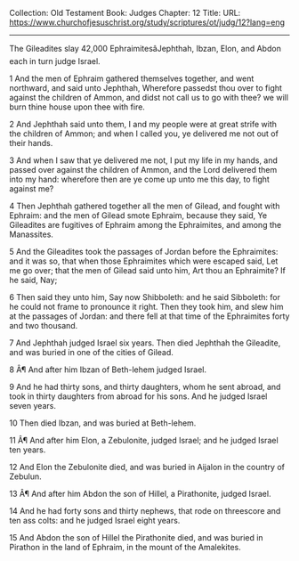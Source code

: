 Collection: Old Testament
Book: Judges
Chapter: 12
Title: 
URL: https://www.churchofjesuschrist.org/study/scriptures/ot/judg/12?lang=eng

---

The Gileadites slay 42,000 EphraimitesâJephthah, Ibzan, Elon, and Abdon each in turn judge Israel.

1 And the men of Ephraim gathered themselves together, and went northward, and said unto Jephthah, Wherefore passedst thou over to fight against the children of Ammon, and didst not call us to go with thee? we will burn thine house upon thee with fire.

2 And Jephthah said unto them, I and my people were at great strife with the children of Ammon; and when I called you, ye delivered me not out of their hands.

3 And when I saw that ye delivered me not, I put my life in my hands, and passed over against the children of Ammon, and the Lord delivered them into my hand: wherefore then are ye come up unto me this day, to fight against me?

4 Then Jephthah gathered together all the men of Gilead, and fought with Ephraim: and the men of Gilead smote Ephraim, because they said, Ye Gileadites are fugitives of Ephraim among the Ephraimites, and among the Manassites.

5 And the Gileadites took the passages of Jordan before the Ephraimites: and it was so, that when those Ephraimites which were escaped said, Let me go over; that the men of Gilead said unto him, Art thou an Ephraimite? If he said, Nay;

6 Then said they unto him, Say now Shibboleth: and he said Sibboleth: for he could not frame to pronounce it right. Then they took him, and slew him at the passages of Jordan: and there fell at that time of the Ephraimites forty and two thousand.

7 And Jephthah judged Israel six years. Then died Jephthah the Gileadite, and was buried in one of the cities of Gilead.

8 Â¶ And after him Ibzan of Beth-lehem judged Israel.

9 And he had thirty sons, and thirty daughters, whom he sent abroad, and took in thirty daughters from abroad for his sons. And he judged Israel seven years.

10 Then died Ibzan, and was buried at Beth-lehem.

11 Â¶ And after him Elon, a Zebulonite, judged Israel; and he judged Israel ten years.

12 And Elon the Zebulonite died, and was buried in Aijalon in the country of Zebulun.

13 Â¶ And after him Abdon the son of Hillel, a Pirathonite, judged Israel.

14 And he had forty sons and thirty nephews, that rode on threescore and ten ass colts: and he judged Israel eight years.

15 And Abdon the son of Hillel the Pirathonite died, and was buried in Pirathon in the land of Ephraim, in the mount of the Amalekites.
